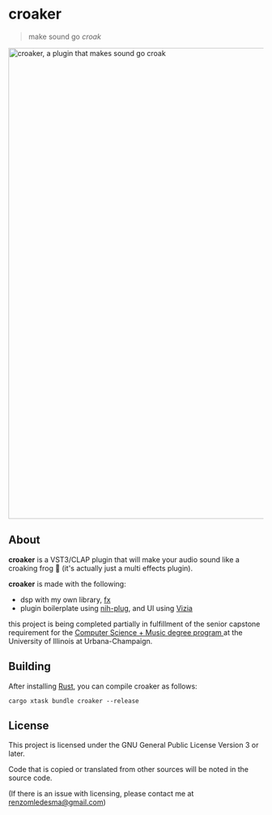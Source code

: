 # croaker

> make sound go _croak_

<img width="930" alt="croaker, a plugin that makes sound go croak" src="https://github.com/renzol2/croaker/assets/55109467/76ed3f78-481c-46cf-8691-b3b0c2260c89">

## About

**croaker** is a VST3/CLAP plugin that will make your audio sound like a croaking frog 🐸 (it's actually just a multi effects plugin).

**croaker** is made with the following:

- dsp with my own library, [fx](https://github.com/renzol2/fx)
- plugin boilerplate using [nih-plug](https://github.com/robbert-vdh/nih-plug), and UI using [Vizia](https://github.com/vizia/vizia)

this project is being completed partially in fulfillment of the senior capstone requirement for the [ Computer Science + Music degree program ](https://music.illinois.edu/admission/undergraduate-programs-and-application/undergraduate-degrees/bachelor-of-science-cs-music/) at the University of Illinois at Urbana-Champaign.

## Building

After installing [Rust](https://rustup.rs/), you can compile croaker as follows:

```shell
cargo xtask bundle croaker --release
```

## License

This project is licensed under the GNU General Public License Version 3 or later.

Code that is copied or translated from other sources will be noted in the source code.

(If there is an issue with licensing, please contact me at renzomledesma@gmail.com)

